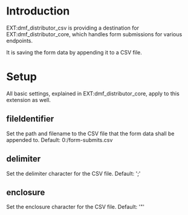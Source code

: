 # Introduction

EXT:dmf_distributor_csv is providing a destination for EXT:dmf_distributor_core, which handles form submissions for various endpoints.

It is saving the form data by appending it to a CSV file.

# Setup

All basic settings, explained in EXT:dmf_distributor_core, apply to this extension as well.

## fileIdentifier
Set the path and filename to the CSV file that the form data shall be appended to.
Default: 0:/form-submits.csv

## delimiter
Set the delimiter character for the CSV file.
Default: ';'

## enclosure
Set the enclosure character for the CSV file.
Default: '"'

